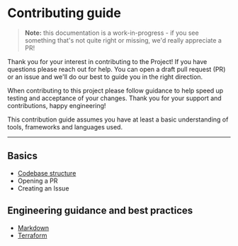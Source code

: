 # Contributing guide

> **Note:** this documentation is a work-in-progress - if you see something that's not quite right or missing, we'd really appreciate a PR!

Thank you for your interest in contributing to the Project! If you have questions please reach out for help. You can open a draft pull request (PR) or an issue and we'll do our best to guide you in the right direction.

When contributing to this project please follow guidance to help speed up testing and acceptance of your changes. Thank you for your support and contributions, happy engineering!

This contribution guide assumes you have at least a basic understanding of tools, frameworks and languages used.

---

## Basics

* [Codebase structure](docs/reference-project.md)
* Opening a PR
* Creating an Issue

## Engineering guidance and best practices

* [Markdown](https://www.markdownguide.org/basic-syntax)
* [Terraform](https://github.com/x0techdad/cloud-platform-starter-kit/blob/main/docs/guide-terraform.md)



